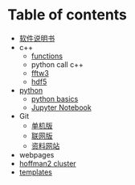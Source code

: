 # Table of contents

* [软件说明书](README.md)
* c++
  * [functions](c++/c++-tricks.md)
  * python call c++
  * [fftw3](c++/fftw3.md)
  * [hdf5](c++/hdf5.md)
* [python](python3/README.md)
  * [python basics](python3/python-basics.md)
  * [Jupyter Notebook](python3/jupyter-notebook.md)
* Git
  * [单机版](git/dan-ji-ban.md)
  * [联网版](git/lian-wang-ban.md)
  * [资料网站](git/zi-liao-wang-zhan.md)
* webpages
* [hoffman2 cluster](hoffman2-cluster.md)
* [templates](templates.md)

